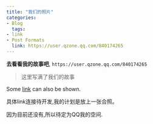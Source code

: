 ```yaml
---
title: "我们的照片"
categories:
- Blog
  tags:
- link
- Post Formats
  link: https://user.qzone.qq.com/840174265
---
```

**去看看我的故事吧**, `https://user.qzone.qq.com/840174265` 

> 这里写满了我们的故事

Some [link](#) can also be shown.

具体link连接待开发,我的计划是放上一张合照。

因为目前还没有,所以待定为QQ我的空间.
